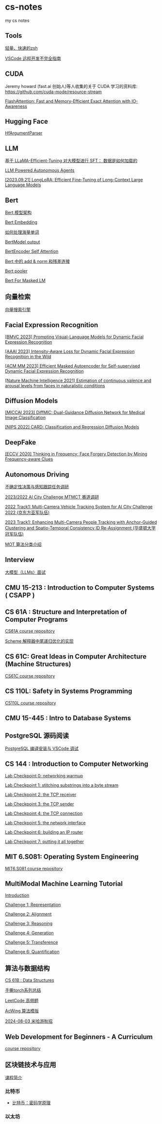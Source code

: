 # cs-notes
my cs notes

## Tools

[轻量、快速的zsh](/tools/zsh-config.md)

[VSCode 远程开发不完全指南](/tools/vscode-remote.md)

## CUDA

Jeremy howard (fast.ai 创始人)等人收集的关于 CUDA 学习的资料库: https://github.com/cuda-mode/resource-stream

[FlashAttention: Fast and Memory-Efficient Exact Attention with IO-Awareness](./cuda/01-flash-attention.md)

## Hugging Face

[HfArgumentParser](/huggingface/01-HfArgumentParser.py)

## LLM

[基于 LLaMA-Efficient-Tuning 对大模型进行 SFT： 数据是如何加载的](./LLM/01-LLaMA-Factory-how-data-load.md)

[LLM Powered Autonomous Agents](./LLM/02-Agents.md)

[[2023.09.21] LongLoRA: Efficient Fine-Tuning of Long-Context Large Language Models](./LLM/03-LongLoRA.md)

## Bert

[Bert 模型架构](./Bert/01-Bert-Architecture.ipynb)

[Bert Embedding](./Bert/02-Bert-Embedding.ipynb)

[如何处理海量单词](./Bert/03-subword-tokenizer.ipynb)

[BertModel output](./Bert/04-Bert-output.ipynb)

[BertEncoder Self Attention](./Bert/05-BertEncoder-self-attention.ipynb)

[Bert 中的 add & norm 和残差连接](./Bert/06-Bert-add-norm-residual-connection.ipynb)

[Bert pooler](./Bert/07-Bert-pooler-head.ipynb)

[Bert For Masked LM](./Bert/08-BertForMaskedLM.ipynb)

## 向量检索

[向量搜索引擎](/向量检索/1-向量搜索引擎.md)

## Facial Expression Recognition

[[BMVC 2023] Prompting Visual-Language Models for Dynamic Facial Expression Recognition](./Facial-Expression-Recognition/02-BMVC2023-DFER-CLIP.md)

[[AAAI 2023] Intensity-Aware Loss for Dynamic Facial Expression Recognition in the Wild](./Facial-Expression-Recognition/03-AAAI2023-IAL.md)

[[ACM MM 2023] Efficient Masked Autoencoder for Self-supervised Dynamic Facial Expression Recognition](./Facial-Expression-Recognition/04-ACMMM2023-MAE-DFER.md)

[[Nature Machine Intelligence 2021] Estimation of continuous valence and arousal levels from faces in naturalistic conditions](./Facial-Expression-Recognition/01-Nature-Machine-Intelligence-2021.md)

## Diffusion Models

[[MICCAI 2023] DiffMIC: Dual-Guidance Diffusion Network for Medical Image Classification](./Diffusion/01-MICCAI2023-DiffMIC.md)

[[NIPS 2022] CARD: Classification and Regression Diffusion Models](./Diffusion/02-NIPS2022-CARD.md)

## DeepFake

[[ECCV 2020] Thinking in Frequency: Face Forgery Detection by Mining Frequency-aware Clues](./DeepFake/01-ECCV2020-Thinking-in-Frequency.md)

## Autonomous Driving

[不确定性决策与感知跟踪任务调研](/Autonomous-Driving/01-uncertain-and-tracking.md)

[2023/2022 AI City Challenge MTMCT 赛道调研](/Autonomous-Driving/02-aicity.md)

[2022 Track1: Multi-Camera Vehicle Tracking System for AI City Challenge 2022 (京东方亚军队伍)](/Autonomous-Driving/03-2022track1-BOE-team.md)

[2023 Track1: Enhancing Multi-Camera People Tracking with Anchor-Guided Clustering and Spatio-Temporal Consistency ID Re-Assignment (华盛顿大学冠军队伍)](/Autonomous-Driving/04-2023aicity-track1-UW-team.md)

[MOT 算法分类介绍](/Autonomous-Driving/05-mot.md)

## Interview

[大模型（LLMs）面试](./Interview/01-LLM-Interview.md)

## CMU 15-213 : Introduction to Computer Systems ( CSAPP )

## CS 61A : Structure and Interpretation of Computer Programs

[CS61A course repository](https://github.com/ZonePG/CS61A)

[Scheme 解释器中尾递归优化的实现](/CS61A/CS61A-tail-recursion.md)

## CS 61C: Great Ideas in Computer Architecture (Machine Structures)

[CS61C course repository](https://github.com/ZonePG/CS61C)

## CS 110L: Safety in Systems Programming

[CS110L course repository](https://github.com/ZonePG/CS110L)

## CMU 15-445 : Intro to Database Systems

## PostgreSQL 源码阅读

[PostgreSQL 编译安装与 VSCode 调试](/PostgreSQL/1-install-and-debug.md)

## CS 144 : Introduction to Computer Networking

[Lab Checkpoint 0: networking warmup](/CS144/CS144-Lab0.md)

[Lab Checkpoint 1: stitching substrings into a byte stream](/CS144/CS144-Lab1.md)

[Lab Checkpoint 2: the TCP receiver](/CS144/CS144-Lab2.md)

[Lab Checkpoint 3: the TCP sender](/CS144/CS144-Lab3.md)

[Lab Checkpoint 4: the TCP connection](/CS144/CS144-Lab4.md)

[Lab Checkpoint 5: the network interface](/CS144/CS144-Lab5.md)

[Lab Checkpoint 6: building an IP router](/CS144/CS144-Lab6.md)

[Lab Checkpoint 7: putting it all together](/CS144/CS144-Lab7.md)

##  MIT 6.S081: Operating System Engineering

[MIT6.S081 course repository](https://github.com/ZonePG/MIT6.S081)

## MultiModal Machine Learning Tutorial

[Introduction](/MML-Tutorial/1-introduction.md)

[Challenge 1: Representation](/MML-Tutorial/2-representation.md)

[Challenge 2: Alignment](/MML-Tutorial/3-alignment.md)

[Challenge 3: Reasoning](/MML-Tutorial/4-reasoning.md)

[Challenge 4: Generation](/MML-Tutorial/5-generation.md)

[Challenge 5: Transference](/MML-Tutorial/6-transference.md)

[Challenge 6: Quantification](/MML-Tutorial/7-quantification.md)

## 算法与数据结构

[CS 61B : Data Structures](https://github.com/ZonePG/CS61B)

[手撕torch系列总结](https://zhuanlan.zhihu.com/p/643763339)

[LeetCode 高频题](/算法与数据结构/LeetCode高频题.md)

[AcWing 算法模版](/算法与数据结构/AcWing算法模版.md)

[2024-08-03 米哈游秋招](/算法与数据结构/2024-08-03-米哈游秋招.md)

## Web Development for Beginners - A Curriculum

[course repository](https://github.com/ZonePG/Web-Dev-For-Beginners)

## 区块链技术与应用

[课程简介](/区块链技术与应用/01-课程简介.pdf)

### 比特币
  - [比特币：密码学原理](/区块链技术与应用/02-BTC-密码学原理.md)

### 以太坊
